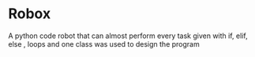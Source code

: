 # Robox
A python code robot that can almost perform every task given with if, elif, else , loops and one class was used to design the program
